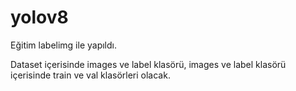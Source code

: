 # yolov8

Eğitim labelimg ile yapıldı. 

Dataset içerisinde images ve label klasörü, images ve label klasörü içerisinde train ve val klasörleri olacak. 

